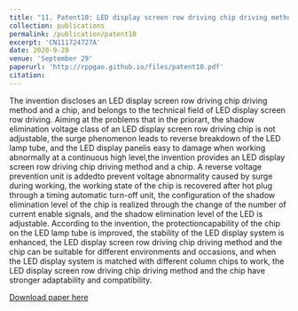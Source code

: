 ```yaml
---
title: "11. Patent10: LED display screen row driving chip driving method and chip"
collection: publications
permalink: /publication/patent10
excerpt: 'CN111724727A'
date: 2020-9-29
venue: 'September 29'
paperurl: 'http://rppgao.github.io/files/patent10.pdf'
citation: 
---
```

The invention discloses an LED display screen row driving chip driving method and a chip, and belongs to the technical field of LED display screen row driving. Aiming at the problems that in the priorart, the shadow elimination voltage class of an LED display screen row driving chip is not adjustable, the surge phenomenon leads to reverse breakdown of the LED lamp tube, and the LED display panelis easy to damage when working abnormally at a continuous high level,the invention provides an LED display screen row driving chip driving method and a chip. A reverse voltage prevention unit is addedto prevent voltage abnormality caused by surge during working, the working state of the chip is recovered after hot plug through a timing automatic turn-off unit, the configuration of the shadow elimination level of the chip is realized through the change of the number of current enable signals, and the shadow elimination level of the LED is adjustable. According to the invention, the protectioncapability of the chip on the LED lamp tube is improved, the stability of the LED display system is enhanced, the LED display screen row driving chip driving method and the chip can be suitable for different environments and occasions, and when the LED display system is matched with different column chips to work, the LED display screen row driving chip driving method and the chip have stronger adaptability and compatibility.

[Download paper here](http://rppgao.github.io/files/patent10.pdf)
